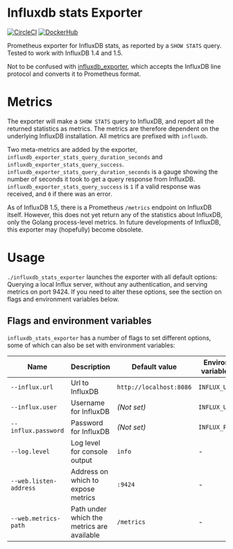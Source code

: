 # Influxdb stats Exporter

[![CircleCI](https://circleci.com/gh/carlpett/influxdb_stats_exporter.svg?style=shield)](https://circleci.com/gh/carlpett/influxdb_stats_exporter)
[![DockerHub](https://img.shields.io/docker/build/carlpett/influxdb_stats_exporter.svg?style=shield)](https://hub.docker.com/r/carlpett/influxdb_stats_exporter/)

Prometheus exporter for InfluxDB stats, as reported by a `SHOW STATS` query. Tested to work with InfluxDB 1.4 and 1.5.

Not to be confused with [influxdb_exporter](https://github.com/prometheus/influxdb_exporter/), which accepts the InfluxDB line protocol and converts it to Prometheus format.

# Metrics
The exporter will make a `SHOW STATS` query to InfluxDB, and report all the returned statistics as metrics. The metrics are therefore dependent on the underlying InfluxDB installation. All metrics are prefixed with `influxdb`.

Two meta-metrics are added by the exporter, `influxdb_exporter_stats_query_duration_seconds` and `influxdb_exporter_stats_query_success`. `influxdb_exporter_stats_query_duration_seconds` is a gauge showing the number of seconds it took to get a query response from InfluxDB. `influxdb_exporter_stats_query_success` is `1` if a valid response was received, and `0` if there was an error.

As of InfluxDB 1.5, there is a Prometheus `/metrics` endpoint on InfluxDB itself. However, this does not yet return any of the statistics about InfluxDB, only the Golang process-level metrics. In future developments of InfluxDB, this exporter may (hopefully) become obsolete.

# Usage
`./influxdb_stats_exporter` launches the exporter with all default options: Querying a local Influx server, without any authentication, and serving metrics on port 9424. If you need to alter these options, see the section on flags and environment variables below.

## Flags and environment variables
`influxdb_stats_exporter` has a number of flags to set different options, some of which can also be set with environment variables:

Name     | Description | Default value | Environment variable name
---------|-------------|---------------|--------------------------
`--influx.url` | Url to InfluxDB | `http://localhost:8086` | `INFLUX_URL`
`--influx.user` | Username for InfluxDB | _(Not set)_ | `INFLUX_USER`
`--influx.password` | Password for InfluxDB | _(Not set)_ | `INFLUX_PASSWORD`
`--log.level` | Log level for console output | `info` | -
`--web.listen-address` | Address on which to expose metrics | `:9424` | -
`--web.metrics-path` | Path under which the metrics are available | `/metrics` | -


